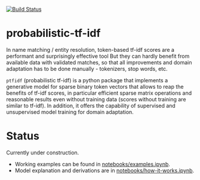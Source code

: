 [![Build Status](https://travis-ci.org/mossadnik/probabilistic-tf-idf.svg?branch=master)](https://travis-ci.org/mossadnik/probabilistic-tf-idf)

# probabilistic-tf-idf

In name matching / entity resolution, token-based tf-idf scores are a performant and surprisingly effective tool But they can hardly benefit from available data with validated matches, so that all improvements and domain adaptation has to be done manually - tokenizers, stop words, etc.

`ptfidf` (probabilistic tf-idf) is a python package that implements a generative model for sparse binary token vectors that allows to reap the benefits of tf-idf scores, in particular efficient sparse matrix operations and reasonable results even without training data (scores without training are similar to tf-idf).
In addition, it offers the capability of supervised and unsupervised model training for domain adaptation.

# Status

Currently under construction.

 * Working examples can be found in [notebooks/examples.ipynb](./notebooks/examples.ipynb).
 * Model explanation and derivations are in [notebooks/how-it-works.ipynb](./notebooks/how-it-works.ipynb).
